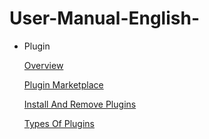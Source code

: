 # User-Manual-English-
- Plugin

  [Overview](https://github.com/CS-eukarya/User-Manual-English-/blob/Plugin/Overview%20for%20Plugin.md)

  [Plugin Marketplace](https://github.com/CS-eukarya/User-Manual-English-/blob/Plugin/Plugin%20Marketplace.md)

  [Install And Remove Plugins](https://github.com/CS-eukarya/User-Manual-English-/blob/Plugin/Install%20And%20Remove%20Plugins.md)

  [Types Of Plugins](https://github.com/CS-eukarya/User-Manual-English-/blob/Plugin/Types%20Of%20Plugins.md)

  
